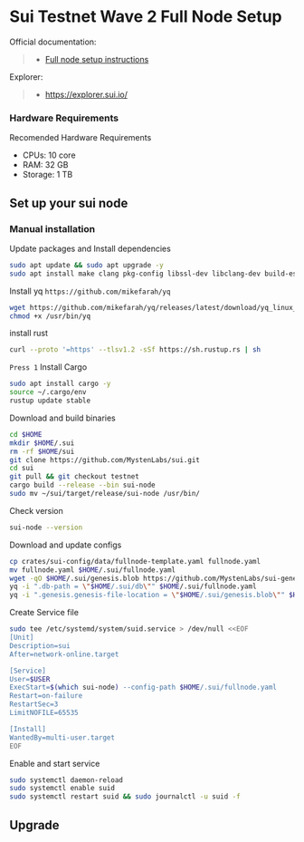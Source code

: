 <div>
<h1 align="left" style="display: flex;"> Sui Testnet Wave 2 Full Node Setup </h1>
</div>

Official documentation:
>- [Full node setup instructions](https://docs.sui.io/build/devnet)

Explorer:
>-  https://explorer.sui.io/

### Hardware Requirements
Recomended Hardware Requirements
- CPUs: 10 core
- RAM: 32 GB
- Storage: 1 TB

## Set up your sui node
### Manual installation

Update packages and Install dependencies

~~~bash
sudo apt update && sudo apt upgrade -y
sudo apt install make clang pkg-config libssl-dev libclang-dev build-essential git curl ntp jq llvm tmux htop screen unzip cargo cmake tzdata ca-certificates pkg-config cmake -y
~~~

Install yq `https://github.com/mikefarah/yq`

~~~bash
wget https://github.com/mikefarah/yq/releases/latest/download/yq_linux_amd64 -O /usr/bin/yq &&\
chmod +x /usr/bin/yq
~~~

install rust

~~~bash
curl --proto '=https' --tlsv1.2 -sSf https://sh.rustup.rs | sh
~~~

`Press 1`
Install Cargo 

~~~bash
sudo apt install cargo -y
source ~/.cargo/env 
rustup update stable
~~~

Download and build binaries

~~~bash
cd $HOME
mkdir $HOME/.sui
rm -rf $HOME/sui
git clone https://github.com/MystenLabs/sui.git
cd sui
git pull && git checkout testnet
cargo build --release --bin sui-node
sudo mv ~/sui/target/release/sui-node /usr/bin/
~~~

Check version

~~~bash
sui-node --version
~~~

Download and update configs

~~~bash
cp crates/sui-config/data/fullnode-template.yaml fullnode.yaml
mv fullnode.yaml $HOME/.sui/fullnode.yaml
wget -qO $HOME/.sui/genesis.blob https://github.com/MystenLabs/sui-genesis/raw/main/testnet/genesis.blob
yq -i ".db-path = \"$HOME/.sui/db\"" $HOME/.sui/fullnode.yaml
yq -i ".genesis.genesis-file-location = \"$HOME/.sui/genesis.blob\"" $HOME/.sui/fullnode.yaml
~~~

Create Service file

~~~bash
sudo tee /etc/systemd/system/suid.service > /dev/null <<EOF
[Unit]
Description=sui
After=network-online.target

[Service]
User=$USER
ExecStart=$(which sui-node) --config-path $HOME/.sui/fullnode.yaml
Restart=on-failure
RestartSec=3
LimitNOFILE=65535

[Install]
WantedBy=multi-user.target
EOF
~~~

Enable and start service

~~~bash
sudo systemctl daemon-reload
sudo systemctl enable suid
sudo systemctl restart suid && sudo journalctl -u suid -f
~~~

## Upgrade

